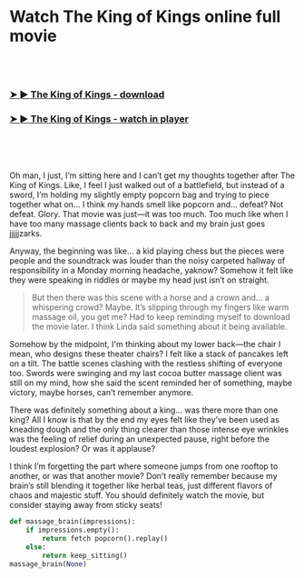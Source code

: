 <h1>Watch The King of Kings online full movie</h1>


<br><br>

<h3><a href="https://Richards-mendpsycharves1971.github.io/bzvmyvoajb/">➤ ► The King of Kings - download</a></h3> 
<h3><a href="https://Richards-mendpsycharves1971.github.io/bzvmyvoajb/">➤ ► The King of Kings - watch in player</a></h3>


<br><br><br>


Oh man, I just, I’m sitting here and I can’t get my thoughts together after The King of Kings. Like, I feel I just walked out of a battlefield, but instead of a sword, I’m holding my slightly empty popcorn bag and trying to piece together what on... I think my hands smell like popcorn and... defeat? Not defeat. Glory. That movie was just—it was too much. Too much like when I have too many massage clients back to back and my brain just goes jjjjjzarks.

Anyway, the beginning was like... a kid playing chess but the pieces were people and the soundtrack was louder than the noisy carpeted hallway of responsibility in a Monday morning headache, yaknow? Somehow it felt like they were speaking in riddles or maybe my head just isn’t on straight.

> But then there was this scene with a horse and a crown and... a whispering crowd? Maybe. It’s slipping through my fingers like warm massage oil, you get me? Had to keep reminding myself to download the movie later. I think Linda said something about it being available.

Somehow by the midpoint, I'm thinking about my lower back—the chair I mean, who designs these theater chairs? I felt like a stack of pancakes left on a tilt. The battle scenes clashing with the restless shifting of everyone too. Swords were swinging and my last cocoa butter massage client was still on my mind, how she said the scent reminded her of something, maybe victory, maybe horses, can’t remember anymore.

There was definitely something about a king... was there more than one king? All I know is that by the end my eyes felt like they’ve been used as kneading dough and the only thing clearer than those intense eye wrinkles was the feeling of relief during an unexpected pause, right before the loudest explosion? Or was it applause?

I think I’m forgetting the part where someone jumps from one rooftop to another, or was that another movie? Don’t really remember because my brain’s still blending it together like herbal teas, just different flavors of chaos and majestic stuff. You should definitely watch the movie, but consider staying away from sticky seats!

```python
def massage_brain(impressions):
    if impressions.empty():
        return fetch popcorn().replay()
    else:
        return keep_sitting()
massage_brain(None)
```
